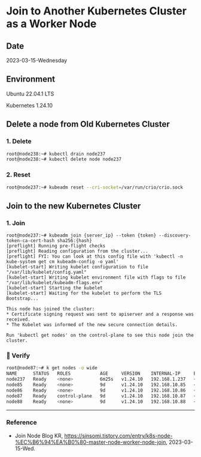 # Join to Another Kubernetes Cluster as a Worker Node

## Date

2023-03-15-Wednesday

## Environment

Ubuntu 22.04.1 LTS

Kubernetes 1.24.10

## Delete a node from Old Kubernetes Cluster

### 1. Delete

```Bash
root@node238:~# kubectl drain node237
root@node238:~# kubectl delete node node237
```

### 2. Reset

```Bash
root@node237:~# kubeadm reset --cri-socket=/var/run/crio/crio.sock
```

## Join to the new Kubernetes Cluster

### 1. Join

```
root@node237:~# kubeadm join {server_ip} --token {token} --discovery-token-ca-cert-hash sha256:{hash}
[preflight] Running pre-flight checks
[preflight] Reading configuration from the cluster...
[preflight] FYI: You can look at this config file with 'kubectl -n kube-system get cm kubeadm-config -o yaml'
[kubelet-start] Writing kubelet configuration to file "/var/lib/kubelet/config.yaml"
[kubelet-start] Writing kubelet environment file with flags to file "/var/lib/kubelet/kubeadm-flags.env"
[kubelet-start] Starting the kubelet
[kubelet-start] Waiting for the kubelet to perform the TLS Bootstrap...

This node has joined the cluster:
* Certificate signing request was sent to apiserver and a response was received.
* The Kubelet was informed of the new secure connection details.

Run 'kubectl get nodes' on the control-plane to see this node join the cluster.
```

### :tada: Verify

```Bash
root@node87:~# k get nodes -o wide
NAME      STATUS   ROLES           AGE     VERSION    INTERNAL-IP     EXTERNAL-IP   OS-IMAGE             KERNEL-VERSION      CONTAINER-RUNTIME
node237   Ready    <none>          6m25s   v1.24.10   192.168.1.237   <none>        Ubuntu 22.04.1 LTS   5.15.0-60-generic   cri-o://1.24.4
node85    Ready    <none>          9d      v1.24.10   192.168.10.85   <none>        Ubuntu 22.04.2 LTS   5.15.0-67-generic   cri-o://1.24.4
node86    Ready    <none>          9d      v1.24.10   192.168.10.86   <none>        Ubuntu 22.04.2 LTS   5.15.0-67-generic   cri-o://1.24.4
node87    Ready    control-plane   9d      v1.24.10   192.168.10.87   <none>        Ubuntu 22.04.2 LTS   5.15.0-67-generic   cri-o://1.24.4
node88    Ready    <none>          9d      v1.24.10   192.168.10.88   <none>        Ubuntu 22.04.2 LTS   5.15.0-67-generic   cri-o://1.24.4
```

---

### Reference
- Join Node Blog KR, https://sinsomi.tistory.com/entry/k8s-node-%EC%B6%94%EA%B0%80-master-node-worker-node-join, 2023-03-15-Wed.
